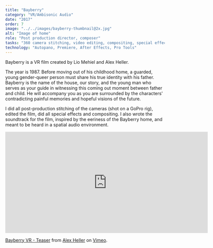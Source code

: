 ```yaml
---
title: "Bayberry"
category: "VR/Ambisonic Audio"
date: "2017"
order: 7
image: "../../images/bayberry-thumbnail@2x.jpg"
alt: "Image of home"
role: "Post production director, composer"
tasks: "360 camera stitching, video editing, compositing, special effects, spatial music composition, music recording"
technology: "Autopano, Premiere, After Effects, Pro Tools"
---
```


Bayberry is a VR film created by Lio Mehiel and Alex Heller.

The year is 1987. Before moving out of his childhood home, a guarded, young gender-queer person must share his true identity with his father. Bayberry is the name of the house, our story, and the young man who serves as your guide in witnessing this coming out moment between father and child. He will accompany you as you are surrounded by the characters' contradicting painful memories and hopeful visions of the future.

I did all post-production stitching of the cameras (shot on a GoPro rig), edited the film, did all special effects and compositing. I also wrote the soundtrack for the film, inspired by the eeriness of the Bayberry home, and meant to be heard in a spatial audio environment.

<div class="iframeWrapper">
<iframe src="https://player.vimeo.com/video/265098391" width="640" height="320" frameborder="0" webkitallowfullscreen mozallowfullscreen allowfullscreen></iframe>
<p><a href="https://vimeo.com/265098391">Bayberry VR - Teaser</a> from <a href="https://vimeo.com/alexheller">Alex Heller</a> on <a href="https://vimeo.com">Vimeo</a>.</p>
</div>
